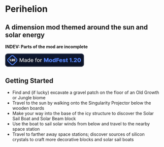 # Perihelion

## A dimension mod themed around the sun and solar energy

**INDEV: Parts of the mod are incomplete**

[<img src="https://raw.githubusercontent.com/ModFest/art/3bf66556e674d670e30f647d6a48c4e1798c21d4/badge/128h/ModFest%201.20%20Badge%20Compact.png" width="256" alt="ModFest 1.20">](https://modfest.net/1.20)

## Getting Started
- Find and (if lucky) excavate a gravel patch on the floor of an Old Growth or Jungle biome
- Travel to the sun by walking onto the Singularity Projector below the wooden boards
- Make your way into the base of the icy structure to discover the Solar Sail Boat and Solar Beam block
- Use the boat to sail solar winds from below and travel to the nearby space station
- Travel to farther away space stations; discover sources of silicon crystals to craft more decorative blocks and solar sail boats